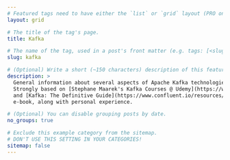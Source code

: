 ```yaml
---
# Featured tags need to have either the `list` or `grid` layout (PRO only).
layout: grid

# The title of the tag's page.
title: Kafka

# The name of the tag, used in a post's front matter (e.g. tags: [<slug>]).
slug: kafka

# (Optional) Write a short (~150 characters) description of this featured tag.
description: >
  General information about several aspects of Apache Kafka technologies.
  Strongly based on [Stephane Maarek's Kafka Courses @ Udemy](https://www.udemy.com/courses/search/?courseLabel=4556&q=stephane+maarek&sort=relevance&src=sac)
  and [Kafka: The Definitive Guide](https://www.confluent.io/resources/kafka-the-definitive-guide/)
  e-book, along with personal experience.

# (Optional) You can disable grouping posts by date.
no_groups: true

# Exclude this example category from the sitemap.
# DON'T USE THIS SETTING IN YOUR CATEGORIES!
sitemap: false
---
```

